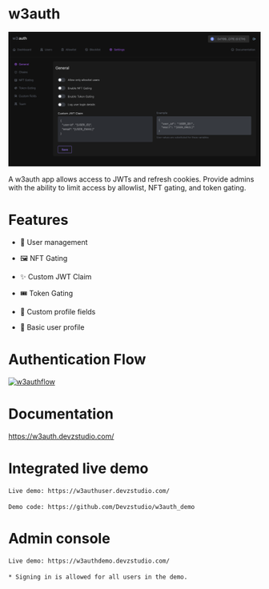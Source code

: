 # w3auth

[![w3auth](https://raw.githubusercontent.com/Devzstudio/w3auth/mockup/public/assets/images/demo.png 'w3auth')]()

A w3auth app allows access to JWTs and refresh cookies. Provide admins with the ability to limit access by allowlist, NFT gating, and token gating.

# Features

-   👥 User management

-   🖼️ NFT Gating

-   ✨ Custom JWT Claim

-   🎟️ Token Gating

-   🧩 Custom profile fields

-   👤 Basic user profile

# Authentication Flow

[![w3authflow](<https://3064172675-files.gitbook.io/~/files/v0/b/gitbook-x-prod.appspot.com/o/spaces%2F919JAnQdhkavPsOI2Tl5%2Fuploads%2F9hKdRrgqivbM2UpSDHYY%2Fw3auth%20(1).jpg?alt=media&token=9c683586-15ac-47cd-892a-bea1b67a8450> 'w3authflow')]()

# Documentation

https://w3auth.devzstudio.com/

# Integrated live demo

    Live demo: https://w3authuser.devzstudio.com/

    Demo code: https://github.com/Devzstudio/w3auth_demo

# Admin console

    Live demo: https://w3authdemo.devzstudio.com/

    * Signing in is allowed for all users in the demo.

